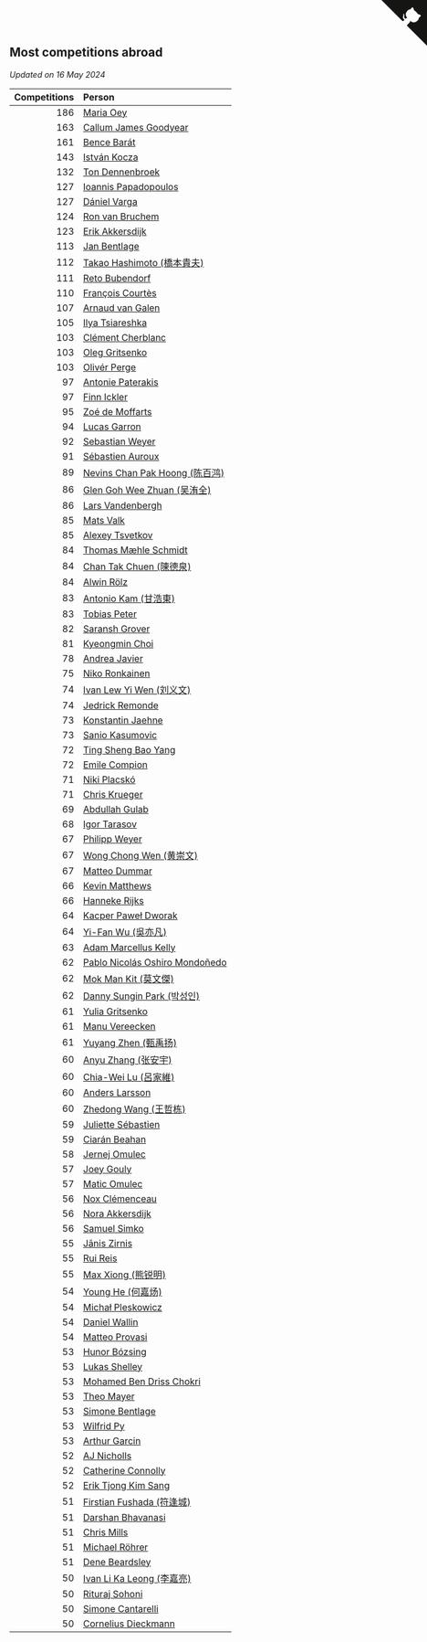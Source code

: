 ## Most competitions abroad

*Updated on 16 May 2024*

| Competitions | Person |
| ---: | :--- |
| 186 | [Maria Oey](https://www.worldcubeassociation.org/persons/2007OEYM01) |
| 163 | [Callum James Goodyear](https://www.worldcubeassociation.org/persons/2012GOOD02) |
| 161 | [Bence Barát](https://www.worldcubeassociation.org/persons/2008BARA01) |
| 143 | [István Kocza](https://www.worldcubeassociation.org/persons/2005KOCZ01) |
| 132 | [Ton Dennenbroek](https://www.worldcubeassociation.org/persons/2003DENN01) |
| 127 | [Ioannis Papadopoulos](https://www.worldcubeassociation.org/persons/2013PAPA01) |
| 127 | [Dániel Varga](https://www.worldcubeassociation.org/persons/2008VARG01) |
| 124 | [Ron van Bruchem](https://www.worldcubeassociation.org/persons/2003BRUC01) |
| 123 | [Erik Akkersdijk](https://www.worldcubeassociation.org/persons/2005AKKE01) |
| 113 | [Jan Bentlage](https://www.worldcubeassociation.org/persons/2010BENT01) |
| 112 | [Takao Hashimoto (橋本貴夫)](https://www.worldcubeassociation.org/persons/2007HASH01) |
| 111 | [Reto Bubendorf](https://www.worldcubeassociation.org/persons/2012BUBE01) |
| 110 | [François Courtès](https://www.worldcubeassociation.org/persons/2008COUR01) |
| 107 | [Arnaud van Galen](https://www.worldcubeassociation.org/persons/2006GALE01) |
| 105 | [Ilya Tsiareshka](https://www.worldcubeassociation.org/persons/2012TERE01) |
| 103 | [Clément Cherblanc](https://www.worldcubeassociation.org/persons/2014CHER05) |
| 103 | [Oleg Gritsenko](https://www.worldcubeassociation.org/persons/2011GRIT01) |
| 103 | [Olivér Perge](https://www.worldcubeassociation.org/persons/2007PERG01) |
| 97 | [Antonie Paterakis](https://www.worldcubeassociation.org/persons/2012PATE01) |
| 97 | [Finn Ickler](https://www.worldcubeassociation.org/persons/2012ICKL01) |
| 95 | [Zoé de Moffarts](https://www.worldcubeassociation.org/persons/2010MOFF02) |
| 94 | [Lucas Garron](https://www.worldcubeassociation.org/persons/2006GARR01) |
| 92 | [Sebastian Weyer](https://www.worldcubeassociation.org/persons/2010WEYE02) |
| 91 | [Sébastien Auroux](https://www.worldcubeassociation.org/persons/2008AURO01) |
| 89 | [Nevins Chan Pak Hoong (陈百鸿)](https://www.worldcubeassociation.org/persons/2010CHAN20) |
| 86 | [Glen Goh Wee Zhuan (吴洧全)](https://www.worldcubeassociation.org/persons/2015ZHUA01) |
| 86 | [Lars Vandenbergh](https://www.worldcubeassociation.org/persons/2003VAND01) |
| 85 | [Mats Valk](https://www.worldcubeassociation.org/persons/2007VALK01) |
| 85 | [Alexey Tsvetkov](https://www.worldcubeassociation.org/persons/2017TSVE02) |
| 84 | [Thomas Mæhle Schmidt](https://www.worldcubeassociation.org/persons/2013SCHM02) |
| 84 | [Chan Tak Chuen (陳德泉)](https://www.worldcubeassociation.org/persons/2007CHUE01) |
| 84 | [Alwin Rölz](https://www.worldcubeassociation.org/persons/2016ROLZ01) |
| 83 | [Antonio Kam (甘浩東)](https://www.worldcubeassociation.org/persons/2017TUNG13) |
| 83 | [Tobias Peter](https://www.worldcubeassociation.org/persons/2014PETE03) |
| 82 | [Saransh Grover](https://www.worldcubeassociation.org/persons/2014GROV01) |
| 81 | [Kyeongmin Choi](https://www.worldcubeassociation.org/persons/2017CHOI07) |
| 78 | [Andrea Javier](https://www.worldcubeassociation.org/persons/2010JAVI01) |
| 75 | [Niko Ronkainen](https://www.worldcubeassociation.org/persons/2010RONK01) |
| 74 | [Ivan Lew Yi Wen (刘义文)](https://www.worldcubeassociation.org/persons/2012WENI01) |
| 74 | [Jedrick Remonde](https://www.worldcubeassociation.org/persons/2008REMO01) |
| 73 | [Konstantin Jaehne](https://www.worldcubeassociation.org/persons/2015JAEH01) |
| 73 | [Sanio Kasumovic](https://www.worldcubeassociation.org/persons/2009KASU01) |
| 72 | [Ting Sheng Bao Yang](https://www.worldcubeassociation.org/persons/2008BAOY01) |
| 72 | [Emile Compion](https://www.worldcubeassociation.org/persons/2007COMP01) |
| 71 | [Niki Placskó](https://www.worldcubeassociation.org/persons/2008PLAC01) |
| 71 | [Chris Krueger](https://www.worldcubeassociation.org/persons/2006KRUE01) |
| 69 | [Abdullah Gulab](https://www.worldcubeassociation.org/persons/2014GULA02) |
| 68 | [Igor Tarasov](https://www.worldcubeassociation.org/persons/2016TARA04) |
| 67 | [Philipp Weyer](https://www.worldcubeassociation.org/persons/2010WEYE01) |
| 67 | [Wong Chong Wen (黄崇文)](https://www.worldcubeassociation.org/persons/2014WENW01) |
| 67 | [Matteo Dummar](https://www.worldcubeassociation.org/persons/2017DUMM01) |
| 66 | [Kevin Matthews](https://www.worldcubeassociation.org/persons/2010MATT02) |
| 66 | [Hanneke Rijks](https://www.worldcubeassociation.org/persons/2008RIJK01) |
| 64 | [Kacper Paweł Dworak](https://www.worldcubeassociation.org/persons/2020DWOR01) |
| 64 | [Yi-Fan Wu (吳亦凡)](https://www.worldcubeassociation.org/persons/2010WUIF01) |
| 63 | [Adam Marcellus Kelly](https://www.worldcubeassociation.org/persons/2016KELL10) |
| 62 | [Pablo Nicolás Oshiro Mondoñedo](https://www.worldcubeassociation.org/persons/2010MOND01) |
| 62 | [Mok Man Kit (莫文傑)](https://www.worldcubeassociation.org/persons/2009KITM01) |
| 62 | [Danny Sungin Park (박성인)](https://www.worldcubeassociation.org/persons/2015PARK13) |
| 61 | [Yulia Gritsenko](https://www.worldcubeassociation.org/persons/2012SIDO01) |
| 61 | [Manu Vereecken](https://www.worldcubeassociation.org/persons/2010VERE01) |
| 61 | [Yuyang Zhen (甄禹扬)](https://www.worldcubeassociation.org/persons/2013ZHEN11) |
| 60 | [Anyu Zhang (张安宇)](https://www.worldcubeassociation.org/persons/2012ZHAN08) |
| 60 | [Chia-Wei Lu (呂家維)](https://www.worldcubeassociation.org/persons/2007LUCH01) |
| 60 | [Anders Larsson](https://www.worldcubeassociation.org/persons/2003LARS01) |
| 60 | [Zhedong Wang (王哲栋)](https://www.worldcubeassociation.org/persons/2015WANG83) |
| 59 | [Juliette Sébastien](https://www.worldcubeassociation.org/persons/2014SEBA01) |
| 59 | [Ciarán Beahan](https://www.worldcubeassociation.org/persons/2012BEAH01) |
| 58 | [Jernej Omulec](https://www.worldcubeassociation.org/persons/2010OMUL01) |
| 57 | [Joey Gouly](https://www.worldcubeassociation.org/persons/2007GOUL01) |
| 57 | [Matic Omulec](https://www.worldcubeassociation.org/persons/2010OMUL02) |
| 56 | [Nox Clémenceau](https://www.worldcubeassociation.org/persons/2015CLEM03) |
| 56 | [Nora Akkersdijk](https://www.worldcubeassociation.org/persons/2009CHRI03) |
| 56 | [Samuel Simko](https://www.worldcubeassociation.org/persons/2016SIMK01) |
| 55 | [Jānis Zirnis](https://www.worldcubeassociation.org/persons/2013ZIRN01) |
| 55 | [Rui Reis](https://www.worldcubeassociation.org/persons/2015REIS02) |
| 55 | [Max Xiong (熊锐明)](https://www.worldcubeassociation.org/persons/2015XION03) |
| 54 | [Young He (何嘉炀)](https://www.worldcubeassociation.org/persons/2014HEYO01) |
| 54 | [Michał Pleskowicz](https://www.worldcubeassociation.org/persons/2009PLES01) |
| 54 | [Daniel Wallin](https://www.worldcubeassociation.org/persons/2013WALL03) |
| 54 | [Matteo Provasi](https://www.worldcubeassociation.org/persons/2009PROV01) |
| 53 | [Hunor Bózsing](https://www.worldcubeassociation.org/persons/2009BOZS01) |
| 53 | [Lukas Shelley](https://www.worldcubeassociation.org/persons/2016SHEL03) |
| 53 | [Mohamed Ben Driss Chokri](https://www.worldcubeassociation.org/persons/2015CHOK01) |
| 53 | [Theo Mayer](https://www.worldcubeassociation.org/persons/2012MAYE01) |
| 53 | [Simone Bentlage](https://www.worldcubeassociation.org/persons/2014OHLE01) |
| 53 | [Wilfrid Py](https://www.worldcubeassociation.org/persons/2016PYWI01) |
| 53 | [Arthur Garcin](https://www.worldcubeassociation.org/persons/2014GARC27) |
| 52 | [AJ Nicholls](https://www.worldcubeassociation.org/persons/2015NICH04) |
| 52 | [Catherine Connolly](https://www.worldcubeassociation.org/persons/2017CONN04) |
| 52 | [Erik Tjong Kim Sang](https://www.worldcubeassociation.org/persons/2018SANG01) |
| 51 | [Firstian Fushada (符逢城)](https://www.worldcubeassociation.org/persons/2015FUSH01) |
| 51 | [Darshan Bhavanasi](https://www.worldcubeassociation.org/persons/2022BHAV01) |
| 51 | [Chris Mills](https://www.worldcubeassociation.org/persons/2014MILL04) |
| 51 | [Michael Röhrer](https://www.worldcubeassociation.org/persons/2009ROHR01) |
| 51 | [Dene Beardsley](https://www.worldcubeassociation.org/persons/2009BEAR01) |
| 50 | [Ivan Li Ka Leong (李嘉亮)](https://www.worldcubeassociation.org/persons/2015LEON02) |
| 50 | [Rituraj Sohoni](https://www.worldcubeassociation.org/persons/2012SOHO01) |
| 50 | [Simone Cantarelli](https://www.worldcubeassociation.org/persons/2012CANT02) |
| 50 | [Cornelius Dieckmann](https://www.worldcubeassociation.org/persons/2009DIEC01) |


<a href="https://github.com/jonatanklosko/wca_statistics" class="github-corner" aria-label="View source on Github"><svg width="80" height="80" viewBox="0 0 250 250" style="fill:#151513; color:#fff; position: absolute; top: 0; border: 0; right: 0;" aria-hidden="true"><path d="M0,0 L115,115 L130,115 L142,142 L250,250 L250,0 Z"></path><path d="M128.3,109.0 C113.8,99.7 119.0,89.6 119.0,89.6 C122.0,82.7 120.5,78.6 120.5,78.6 C119.2,72.0 123.4,76.3 123.4,76.3 C127.3,80.9 125.5,87.3 125.5,87.3 C122.9,97.6 130.6,101.9 134.4,103.2" fill="currentColor" style="transform-origin: 130px 106px;" class="octo-arm"></path><path d="M115.0,115.0 C114.9,115.1 118.7,116.5 119.8,115.4 L133.7,101.6 C136.9,99.2 139.9,98.4 142.2,98.6 C133.8,88.0 127.5,74.4 143.8,58.0 C148.5,53.4 154.0,51.2 159.7,51.0 C160.3,49.4 163.2,43.6 171.4,40.1 C171.4,40.1 176.1,42.5 178.8,56.2 C183.1,58.6 187.2,61.8 190.9,65.4 C194.5,69.0 197.7,73.2 200.1,77.6 C213.8,80.2 216.3,84.9 216.3,84.9 C212.7,93.1 206.9,96.0 205.4,96.6 C205.1,102.4 203.0,107.8 198.3,112.5 C181.9,128.9 168.3,122.5 157.7,114.1 C157.9,116.9 156.7,120.9 152.7,124.9 L141.0,136.5 C139.8,137.7 141.6,141.9 141.8,141.8 Z" fill="currentColor" class="octo-body"></path></svg></a><style>.github-corner:hover .octo-arm{animation:octocat-wave 560ms ease-in-out}@keyframes octocat-wave{0%,100%{transform:rotate(0)}20%,60%{transform:rotate(-25deg)}40%,80%{transform:rotate(10deg)}}@media (max-width:500px){.github-corner:hover .octo-arm{animation:none}.github-corner .octo-arm{animation:octocat-wave 560ms ease-in-out}}</style>

